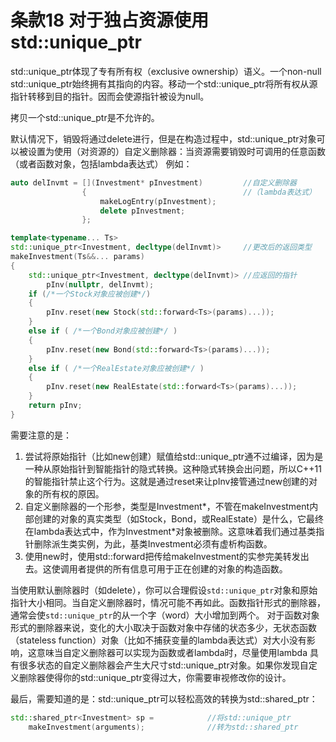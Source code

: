 # 条款18 对于独占资源使用std::unique_ptr

std::unique_ptr体现了专有所有权（exclusive ownership）语义。一个non-null std::unique_ptr始终拥有其指向的内容。移动一个std::unique_ptr将所有权从源指针转移到目的指针。因而会使源指针被设为null。

拷贝一个std::unique_ptr是不允许的。

默认情况下，销毁将通过delete进行，但是在构造过程中，std::unique_ptr对象可以被设置为使用（对资源的）自定义删除器：当资源需要销毁时可调用的任意函数（或者函数对象，包括lambda表达式）
例如：

```cpp
auto delInvmt = [](Investment* pInvestment)         //自定义删除器
                {                                   //（lambda表达式）
                    makeLogEntry(pInvestment);
                    delete pInvestment; 
                };

template<typename... Ts>
std::unique_ptr<Investment, decltype(delInvmt)>     //更改后的返回类型
makeInvestment(Ts&&... params)
{
    std::unique_ptr<Investment, decltype(delInvmt)> //应返回的指针
        pInv(nullptr, delInvmt);
    if (/*一个Stock对象应被创建*/)
    {
        pInv.reset(new Stock(std::forward<Ts>(params)...));
    }
    else if ( /*一个Bond对象应被创建*/ )   
    {     
        pInv.reset(new Bond(std::forward<Ts>(params)...));   
    }   
    else if ( /*一个RealEstate对象应被创建*/ )   
    {     
        pInv.reset(new RealEstate(std::forward<Ts>(params)...));   
    }   
    return pInv;
}
```

需要注意的是：

1. 尝试将原始指针（比如new创建）赋值给std::unique_ptr通不过编译，因为是一种从原始指针到智能指针的隐式转换。这种隐式转换会出问题，所以C++11的智能指针禁止这个行为。这就是通过reset来让pInv接管通过new创建的对象的所有权的原因。
2. 自定义删除器的一个形参，类型是Investment*，不管在makeInvestment内部创建的对象的真实类型（如Stock，Bond，或RealEstate）是什么，它最终在lambda表达式中，作为Investment*对象被删除。这意味着我们通过基类指针删除派生类实例，为此，基类Investment必须有虚析构函数。
3. 使用new时，使用std::forward把传给makeInvestment的实参完美转发出去。这使调用者提供的所有信息可用于正在创建的对象的构造函数。

当使用默认删除器时（如delete），你可以合理假设`std::unique_ptr`对象和原始指针大小相同。当自定义删除器时，情况可能不再如此。函数指针形式的删除器，通常会使`std::unique_ptr`的从一个字（word）大小增加到两个。
对于函数对象形式的删除器来说，变化的大小取决于函数对象中存储的状态多少，无状态函数（stateless function）对象（比如不捕获变量的lambda表达式）对大小没有影响，这意味当自定义删除器可以实现为函数或者lambda时，尽量使用lambda
具有很多状态的自定义删除器会产生大尺寸std::unique_ptr对象。如果你发现自定义删除器使得你的std::unique_ptr变得过大，你需要审视修改你的设计。

最后，需要知道的是：std::unique_ptr可以轻松高效的转换为std::shared_ptr：

```cpp
std::shared_ptr<Investment> sp =            //将std::unique_ptr
    makeInvestment(arguments);              //转为std::shared_ptr
```

